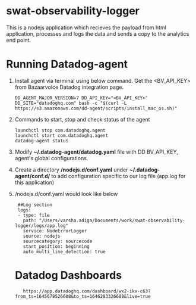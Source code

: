 # swat-observability-logger
  This is a nodejs application which recieves the payload from html application, processes and logs the data and sends a copy to the analytics end point.
# Running Datadog-agent
1. Install agent via terminal using below command. Get the <BV_API_KEY> from Bazaarvoice Datadog integration page.
   ```
   DD_AGENT_MAJOR_VERSION=7 DD_API_KEY="<BV_API_KEY>" DD_SITE="datadoghq.com" bash -c "$(curl -L https://s3.amazonaws.com/dd-agent/scripts/install_mac_os.sh)"
   ```
   
3. Commands to start, stop and check status of the agent
    ```
    launchctl stop com.datadoghq.agent
    launchctl start com.datadoghq.agent
    datadog-agent status
    ```
        
4. Modify **~/.datadog-agent/datadog.yaml** file with DD BV_API_KEY, agent's global configurations.
5. Create a directory **/nodejs.d/conf.yaml** under **~/.datadog-agent/conf.d/** to add configuration specific to our log file (app.log for this application)
6. /nodejs.d/conf.yaml would look like below
   ``` 
    ##Log section
    logs:
    - type: file
      path: "/Users/varsha.adiga/Documents/work/swat-observability-logger/logs/app.log"
      service: NodeErrorLogger
      source: nodejs
      sourcecategory: sourcecode
      start_position: beginning
      auto_multi_line_detection: true
   ```
   # Datadog Dashboards
   ```
      https://app.datadoghq.com/dashboard/wx2-ikx-c63?from_ts=1645678526608&to_ts=1646283326608&live=true
   ```
